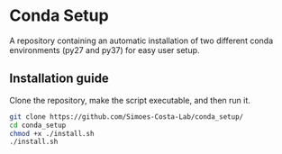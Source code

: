 # Conda Setup
A repository containing an automatic installation of two different conda environments (py27 and py37) for easy user setup.

## Installation guide
Clone the repository, make the script executable, and then run it.
```bash
git clone https://github.com/Simoes-Costa-Lab/conda_setup/
cd conda_setup
chmod +x ./install.sh
./install.sh
```
